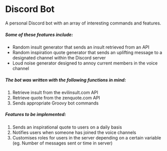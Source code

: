 # Discord Bot
A personal Discord bot with an array of interesting commands and features.

##### Some of these features include:
- Random insult generator that sends an insult retrieved from an API
- Random inspiration quote generator that sends an uplifting message to a designated channel within the Discord server
- Loud noise generator designed to annoy current members in the voice channel

##### The bot was written with the following functions in mind:
1. Retrieve insult from the evilinsult.com API
2. Retrieve quote from the zenquote.com API
3. Sends appropriate Groovy bot commands

##### Features to be implemented:
1. Sends an inspirational quote to users on a daily basis
2. Notifies users when someone has joined the voice channels
3. Customises roles for users in the server depending on a certain variable (eg. Number of messages sent or time in server)


